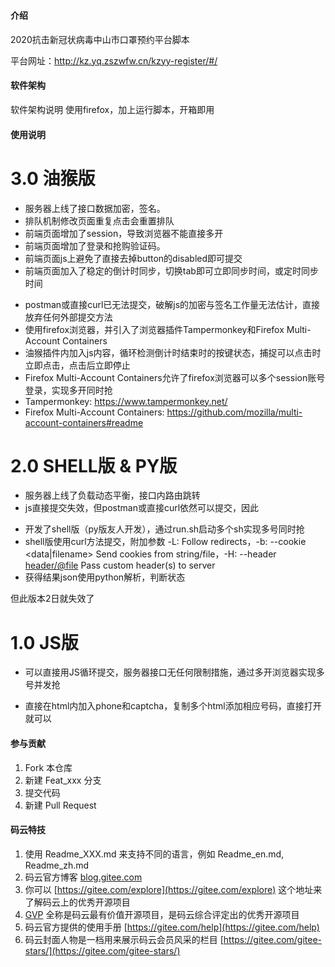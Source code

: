 #

#### 介绍
2020抗击新冠状病毒中山市口罩预约平台脚本

平台网址：http://kz.yq.zszwfw.cn/kzyy-register/#/

#### 软件架构
软件架构说明
    使用firefox，加上运行脚本，开箱即用

#### 使用说明

# 3.0 油猴版
- 服务器上线了接口数据加密，签名。
- 排队机制修改页面重复点击会重置排队
- 前端页面增加了session，导致浏览器不能直接多开
- 前端页面增加了登录和抢购验证码。
- 前端页面js上避免了直接去掉button的disabled即可提交
- 前端页面加入了稳定的倒计时同步，切换tab即可立即同步时间，或定时同步时间

* postman或直接curl已无法提交，破解js的加密与签名工作量无法估计，直接放弃任何外部提交方法
* 使用firefox浏览器，并引入了浏览器插件Tampermonkey和Firefox Multi-Account Containers
* 油猴插件内加入js内容，循环检测倒计时结束时的按键状态，捕捉可以点击时立即点击，点击后立即停止
* Firefox Multi-Account Containers允许了firefox浏览器可以多个session账号登录，实现多开同时抢
* Tampermonkey: https://www.tampermonkey.net/
* Firefox Multi-Account Containers: https://github.com/mozilla/multi-account-containers#readme





# 2.0 SHELL版 & PY版
- 服务器上线了负载动态平衡，接口内路由跳转
- js直接提交失效，但postman或直接curl依然可以提交，因此

* 开发了shell版（py版友人开发），通过run.sh启动多个sh实现多号同时抢
* shell版使用curl方法提交，附加参数 -L: Follow redirects，-b: --cookie <data|filename> Send cookies from string/file，-H: --header <header/@file> Pass custom header(s) to server
* 获得结果json使用python解析，判断状态

但此版本2日就失效了





# 1.0 JS版
- 可以直接用JS循环提交，服务器接口无任何限制措施，通过多开浏览器实现多号并发抢

* 直接在html内加入phone和captcha，复制多个html添加相应号码，直接打开就可以

#### 参与贡献

1.  Fork 本仓库
2.  新建 Feat_xxx 分支
3.  提交代码
4.  新建 Pull Request


#### 码云特技

1.  使用 Readme\_XXX.md 来支持不同的语言，例如 Readme\_en.md, Readme\_zh.md
2.  码云官方博客 [blog.gitee.com](https://blog.gitee.com)
3.  你可以 [https://gitee.com/explore](https://gitee.com/explore) 这个地址来了解码云上的优秀开源项目
4.  [GVP](https://gitee.com/gvp) 全称是码云最有价值开源项目，是码云综合评定出的优秀开源项目
5.  码云官方提供的使用手册 [https://gitee.com/help](https://gitee.com/help)
6.  码云封面人物是一档用来展示码云会员风采的栏目 [https://gitee.com/gitee-stars/](https://gitee.com/gitee-stars/)
